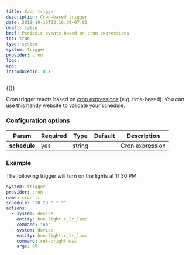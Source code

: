 ```yaml
---
title: Cron trigger
description: Cron-based trigger
date: 2018-10-15T23:16:39-07:00
draft: false
bref: Periodic events based on cron expressions
toc: true
type: system
system: trigger
provider: cron
logo:
app:
introducedIn: 0.1
---
```

{{<provider>}}

Cron trigger reacts based on
[cron expressions](https://en.wikipedia.org/wiki/Cron#CRON_expression) (e.g. time-based).
You can use [this](https://crontab.guru) handy website to validate your schedule.

### Configuration options

| Param | Required | Type | Default | Description |
|-------|----------|------|---------|-------------|
| **schedule** | yes | string || Cron expression |

### Example

The following trigger will turn on the lights at 11.30 PM.

```yaml
system: trigger
provider: cron
name: cron-tr
schedule: "30 23 * * *"
actions:
  - system: device
    entity: hue.light.c_lr_lamp
    command: "on"
  - system: device
    entity: hue.light.c_lr_lamp
    command: set-brightness
    args: 80

```
